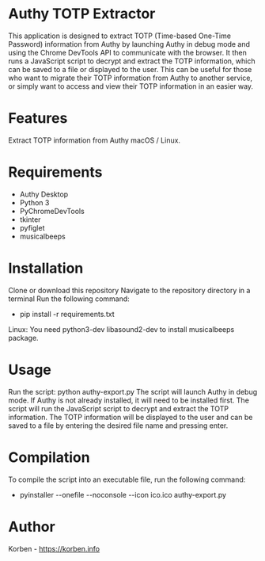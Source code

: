 # Authy TOTP Extractor

This application is designed to extract TOTP (Time-based One-Time Password) information from Authy by launching Authy in debug mode and using the Chrome DevTools API to communicate with the browser. It then runs a JavaScript script to decrypt and extract the TOTP information, which can be saved to a file or displayed to the user. This can be useful for those who want to migrate their TOTP information from Authy to another service, or simply want to access and view their TOTP information in an easier way.

# Features

Extract TOTP information from Authy macOS / Linux.

# Requirements

* Authy Desktop
* Python 3
* PyChromeDevTools
* tkinter
* pyfiglet
* musicalbeeps

# Installation

Clone or download this repository
Navigate to the repository directory in a terminal
Run the following command: 

* pip install -r requirements.txt

Linux: You need python3-dev libasound2-dev to install musicalbeeps package.

# Usage

Run the script: python authy-export.py
The script will launch Authy in debug mode. If Authy is not already installed, it will need to be installed first.
The script will run the JavaScript script to decrypt and extract the TOTP information.
The TOTP information will be displayed to the user and can be saved to a file by entering the desired file name and pressing enter.

# Compilation

To compile the script into an executable file, run the following command:

* pyinstaller --onefile --noconsole --icon ico.ico authy-export.py

# Author

Korben - https://korben.info
